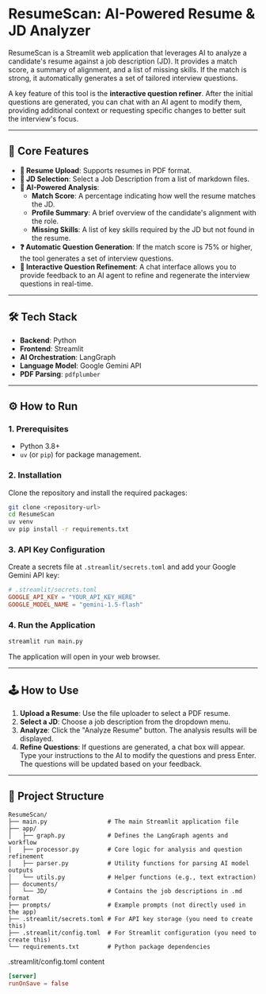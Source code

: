 # ResumeScan: AI-Powered Resume & JD Analyzer

ResumeScan is a Streamlit web application that leverages AI to analyze a candidate's resume against a job description (JD). It provides a match score, a summary of alignment, and a list of missing skills. If the match is strong, it automatically generates a set of tailored interview questions.

A key feature of this tool is the **interactive question refiner**. After the initial questions are generated, you can chat with an AI agent to modify them, providing additional context or requesting specific changes to better suit the interview's focus.

---

## 🚀 Core Features

-   **📄 Resume Upload**: Supports resumes in PDF format.
-   **📂 JD Selection**: Select a Job Description from a list of markdown files.
-   **🤖 AI-Powered Analysis**:
    -   **Match Score**: A percentage indicating how well the resume matches the JD.
    -   **Profile Summary**: A brief overview of the candidate's alignment with the role.
    -   **Missing Skills**: A list of key skills required by the JD but not found in the resume.
-   **❓ Automatic Question Generation**: If the match score is 75% or higher, the tool generates a set of interview questions.
-   **💬 Interactive Question Refinement**: A chat interface allows you to provide feedback to an AI agent to refine and regenerate the interview questions in real-time.

---

## 🛠️ Tech Stack

-   **Backend**: Python
-   **Frontend**: Streamlit
-   **AI Orchestration**: LangGraph
-   **Language Model**: Google Gemini API
-   **PDF Parsing**: `pdfplumber`

---

## ⚙️ How to Run

### 1. Prerequisites

-   Python 3.8+
-   `uv` (or `pip`) for package management.

### 2. Installation

Clone the repository and install the required packages:

```bash
git clone <repository-url>
cd ResumeScan
uv venv
uv pip install -r requirements.txt
```

### 3. API Key Configuration

Create a secrets file at `.streamlit/secrets.toml` and add your Google Gemini API key:

```toml
# .streamlit/secrets.toml
GOOGLE_API_KEY = "YOUR_API_KEY_HERE"
GOOGLE_MODEL_NAME = "gemini-1.5-flash"
```

### 4. Run the Application

```bash
streamlit run main.py
```

The application will open in your web browser.

---

## 🕹️ How to Use

1.  **Upload a Resume**: Use the file uploader to select a PDF resume.
2.  **Select a JD**: Choose a job description from the dropdown menu.
3.  **Analyze**: Click the "Analyze Resume" button. The analysis results will be displayed.
4.  **Refine Questions**: If questions are generated, a chat box will appear. Type your instructions to the AI to modify the questions and press Enter. The questions will be updated based on your feedback.

---

## 📂 Project Structure

```
ResumeScan/
├── main.py                 # The main Streamlit application file
├── app/
│   ├── graph.py            # Defines the LangGraph agents and workflow
│   ├── processor.py        # Core logic for analysis and question refinement
│   ├── parser.py           # Utility functions for parsing AI model outputs
│   └── utils.py            # Helper functions (e.g., text extraction)
├── documents/
│   └── JD/                 # Contains the job descriptions in .md format
├── prompts/                # Example prompts (not directly used in the app)
├── .streamlit/secrets.toml # For API key storage (you need to create this)
├── .streamlit/config.toml  # For Streamlit configuration (you need to create this)
└── requirements.txt        # Python package dependencies
```

.streamlit/config.toml content
```toml
[server]
runOnSave = false
```